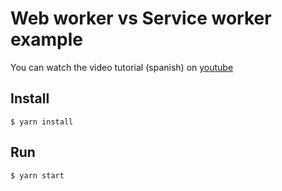# Web worker vs Service worker example

You can watch the video tutorial (spanish) on <a href="https://youtu.be/UUivMxyCAJg">youtube</a>

## Install

```
$ yarn install
```

## Run

```
$ yarn start
```
